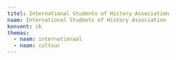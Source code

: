 ```yaml
---
titel: International Students of History Association
naam: International Students of History Association
konvent: ik
themas:
  - naam: internationaal
  - naam: cultuur
---
```

